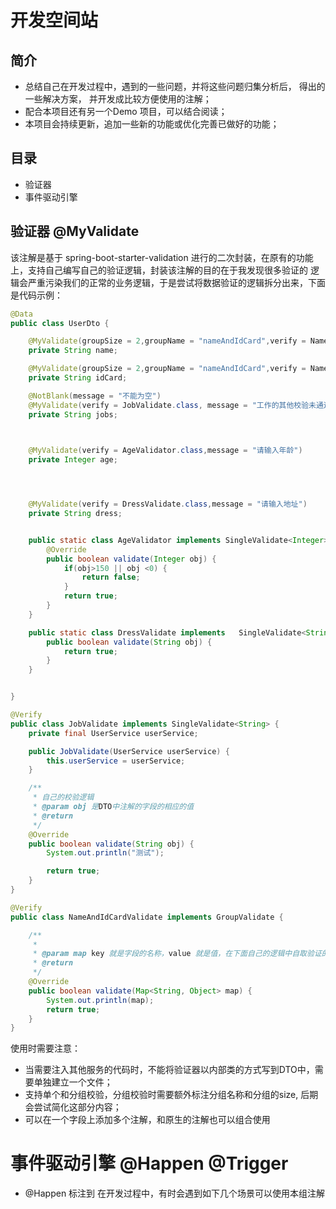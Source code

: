 # 开发空间站

## 简介
* 总结自己在开发过程中，遇到的一些问题，并将这些问题归集分析后， 得出的一些解决方案， 并开发成比较方便使用的注解；
* 配合本项目还有另一个Demo 项目，可以结合阅读；
* 本项目会持续更新，追加一些新的功能或优化完善已做好的功能；


## 目录
* 验证器
* 事件驱动引擎

## 验证器 @MyValidate 
该注解是基于 spring-boot-starter-validation 进行的二次封装，在原有的功能上，支持自己编写自己的验证逻辑，封装该注解的目的在于我发现很多验证的
逻辑会严重污染我们的正常的业务逻辑，于是尝试将数据验证的逻辑拆分出来，下面是代码示例：
```java
@Data
public class UserDto {

    @MyValidate(groupSize = 2,groupName = "nameAndIdCard",verify = NameAndIdCardValidate.class, message = "名字和身份证组合校验重复了")
    private String name;

    @MyValidate(groupSize = 2,groupName = "nameAndIdCard",verify = NameAndIdCardValidate.class, message = "名字和身份证组合校验重复了")
    private String idCard;

    @NotBlank(message = "不能为空")
    @MyValidate(verify = JobValidate.class, message = "工作的其他校验未通过")
    private String jobs;

    

    @MyValidate(verify = AgeValidator.class,message = "请输入年龄")
    private Integer age;




    @MyValidate(verify = DressValidate.class,message = "请输入地址")
    private String dress;


    public static class AgeValidator implements SingleValidate<Integer> {
        @Override
        public boolean validate(Integer obj) {
            if(obj>150 || obj <0) {
                return false;
            }
            return true;
        }
    }

    public static class DressValidate implements   SingleValidate<String>  {
        public boolean validate(String obj) {
            return true;
        }
    }


}

```
```java
@Verify
public class JobValidate implements SingleValidate<String> {
    private final UserService userService;

    public JobValidate(UserService userService) {
        this.userService = userService;
    }

    /**
     * 自己的校验逻辑
     * @param obj 是DTO中注解的字段的相应的值
     * @return
     */
    @Override
    public boolean validate(String obj) {
        System.out.println("测试");

        return true;
    }
}
```
```java
@Verify
public class NameAndIdCardValidate implements GroupValidate {

    /**
     * 
     * @param map key 就是字段的名称，value 就是值，在下面自己的逻辑中自取验证的字段的值进行组合验证
     * @return
     */
    @Override
    public boolean validate(Map<String, Object> map) {
        System.out.println(map);
        return true;
    }
}
```
使用时需要注意：
* 当需要注入其他服务的代码时，不能将验证器以内部类的方式写到DTO中，需要单独建立一个文件；
* 支持单个和分组校验，分组校验时需要额外标注分组名称和分组的size, 后期会尝试简化这部分内容；
* 可以在一个字段上添加多个注解，和原生的注解也可以组合使用

# 事件驱动引擎 @Happen @Trigger
* @Happen 标注到
在开发过程中，有时会遇到如下几个场景可以使用本组注解






